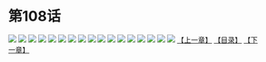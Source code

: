 # 第108话
![](https://s1.baozimh.com/scomic/yuekanshaonuyeqijun-chunquan/0/112-o0eu/1.jpg)
![](https://s1.baozimh.com/scomic/yuekanshaonuyeqijun-chunquan/0/112-o0eu/2.jpg)
![](https://s1.baozimh.com/scomic/yuekanshaonuyeqijun-chunquan/0/112-o0eu/3.jpg)
![](https://s1.baozimh.com/scomic/yuekanshaonuyeqijun-chunquan/0/112-o0eu/4.jpg)
![](https://s1.baozimh.com/scomic/yuekanshaonuyeqijun-chunquan/0/112-o0eu/5.jpg)
![](https://s1.baozimh.com/scomic/yuekanshaonuyeqijun-chunquan/0/112-o0eu/6.jpg)
![](https://s1.baozimh.com/scomic/yuekanshaonuyeqijun-chunquan/0/112-o0eu/7.jpg)
![](https://s1.baozimh.com/scomic/yuekanshaonuyeqijun-chunquan/0/112-o0eu/8.jpg)
![](https://s1.baozimh.com/scomic/yuekanshaonuyeqijun-chunquan/0/112-o0eu/9.jpg)
![](https://s1.baozimh.com/scomic/yuekanshaonuyeqijun-chunquan/0/112-o0eu/10.jpg)
![](https://s1.baozimh.com/scomic/yuekanshaonuyeqijun-chunquan/0/112-o0eu/11.jpg)
![](https://s1.baozimh.com/scomic/yuekanshaonuyeqijun-chunquan/0/112-o0eu/12.jpg)
![](https://s1.baozimh.com/scomic/yuekanshaonuyeqijun-chunquan/0/112-o0eu/13.jpg)
![](https://s1.baozimh.com/scomic/yuekanshaonuyeqijun-chunquan/0/112-o0eu/14.jpg)
![](https://s1.baozimh.com/scomic/yuekanshaonuyeqijun-chunquan/0/112-o0eu/15.jpg)
![](https://s1.baozimh.com/scomic/yuekanshaonuyeqijun-chunquan/0/112-o0eu/16.jpg)
![](https://s1.baozimh.com/scomic/yuekanshaonuyeqijun-chunquan/0/112-o0eu/17.jpg)
[【上一章】](./107.md)
[【目录】](./README.md)
[【下一章】](./109.md)
